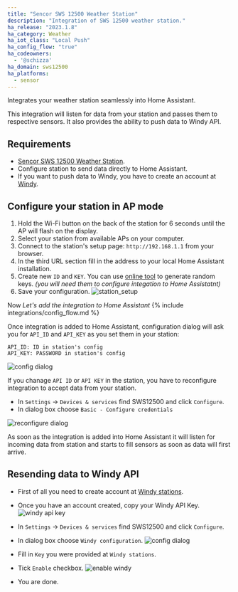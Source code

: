 ```yaml
---
title: "Sencor SWS 12500 Weather Station"
description: "Integration of SWS 12500 weather station."
ha_release: "2023.1.8"
ha_category: Weather
ha_iot_class: "Local Push"
ha_config_flow: "true"
ha_codeowners:
  - '@schizza'
ha_domain: sws12500
ha_platforms:
  - sensor
---
```


Integrates your weather station seamlessly into Home Assistant.

This integration will listen for data from your station and passes them to respective sensors. It also provides the ability to push data to Windy API.

## Requirements

- [Sencor SWS 12500 Weather Station](https://www.sencor.cz/profesionalni-meteorologicka-stanice/sws-12500).
- Configure station to send data directly to Home Assistant.
- If you want to push data to Windy, you have to create an account at [Windy](https://stations.windy.com).

## Configure your station in AP mode

1. Hold the Wi-Fi button on the back of the station for 6 seconds until the AP will flash on the display.
2. Select your station from available APs on your computer.
3. Connect to the station's setup page: `http://192.168.1.1` from your browser.
4. In the third URL section fill in the address to your local Home Assistant installation.
5. Create new `ID` and `KEY`. You can use [online tool](https://www.allkeysgenerator.com/Random/Security-Encryption-Key-Generator.aspx) to generate random keys. _(you will need them to configure integation to Home Assistatnt)_
6. Save your configuration.
![station_setup](/images/integrations/sws12500/station_hint.png)

Now _Let's add the integration to Home Assistant_
{% include integrations/config_flow.md %}

Once integration is added to Home Assistant, configuration dialog will ask you for `API_ID` and `API_KEY` as you set them in your station:

```plain
API_ID: ID in station's config
API_KEY: PASSWORD in station's config
```

![config dialog](/images/integrations/sws12500/cfg_dialog.png)

If you chanage `API ID` or `API KEY` in the station, you have to reconfigure integration to accept data from your station.

- In `Settings` -> `Devices & services` find SWS12500 and click `Configure`.
- In dialog box choose `Basic - Configure credentials`

![reconfigure dialog](/images/integrations/sws12500/reconfigure.png)

As soon as the integration is added into Home Assistant it will listen for incoming data from station and starts to fill sensors as soon as data will first arrive.

## Resending data to Windy API

- First of all you need to create account at [Windy stations](https://stations.windy.com).
- Once you have an account created, copy your Windy API Key.
![windy api key](/images/integrations/sws12500/windy_key.png)

- In `Settings` -> `Devices & services` find SWS12500 and click `Configure`.
- In dialog box choose `Windy configuration`.
![config dialog](/images/integrations/sws12500/cfg.png)

- Fill in `Key` you were provided at `Windy stations`.
- Tick `Enable` checkbox.
![enable windy](/images/integrations/sws12500/windy_cfg.png)

- You are done.
